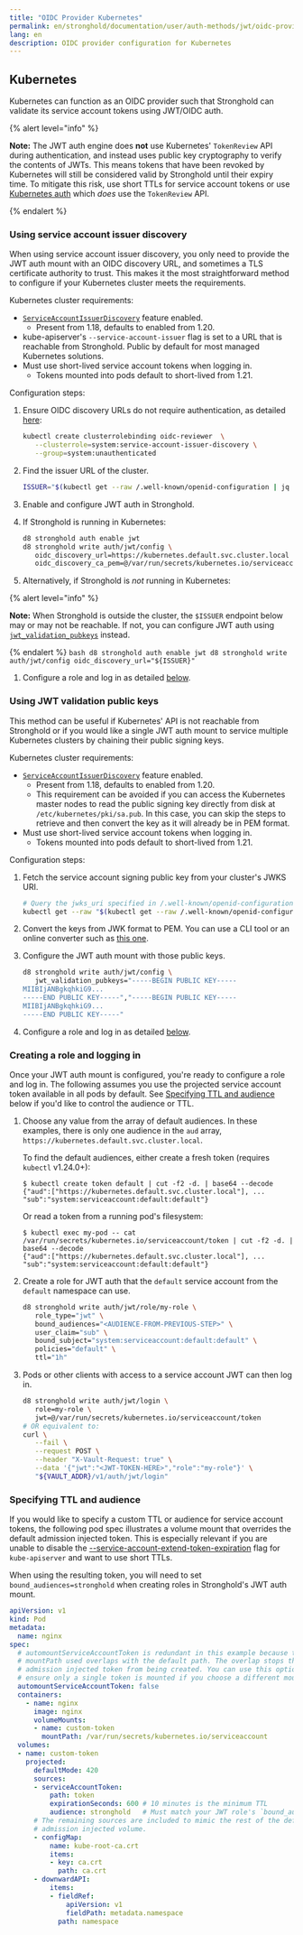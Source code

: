 ```yaml
---
title: "OIDC Provider Kubernetes"
permalink: en/stronghold/documentation/user/auth-methods/jwt/oidc-providers/kubernetes.html
lang: en
description: OIDC provider configuration for Kubernetes
---
```


## Kubernetes

Kubernetes can function as an OIDC provider such that Stronghold can validate its
service account tokens using JWT/OIDC auth.

{% alert level="info" %}

**Note:** The JWT auth engine does **not** use Kubernetes' `TokenReview` API
during authentication, and instead uses public key cryptography to verify the
contents of JWTs. This means tokens that have been revoked by Kubernetes will
still be considered valid by Stronghold until their expiry time. To mitigate this
risk, use short TTLs for service account tokens or use
[Kubernetes auth](/docs/auth/kubernetes) which _does_ use the `TokenReview` API.

{% endalert %}
### Using service account issuer discovery

When using service account issuer discovery, you only need to provide the JWT
auth mount with an OIDC discovery URL, and sometimes a TLS certificate authority
to trust. This makes it the most straightforward method to configure if your
Kubernetes cluster meets the requirements.

Kubernetes cluster requirements:

* [`ServiceAccountIssuerDiscovery`][k8s-sa-issuer-discovery] feature enabled.
  * Present from 1.18, defaults to enabled from 1.20.
* kube-apiserver's `--service-account-issuer` flag is set to a URL that is
  reachable from Stronghold. Public by default for most managed Kubernetes solutions.
* Must use short-lived service account tokens when logging in.
  * Tokens mounted into pods default to short-lived from 1.21.

Configuration steps:

1. Ensure OIDC discovery URLs do not require authentication, as detailed
   [here][k8s-sa-issuer-discovery]:

   ```bash
   kubectl create clusterrolebinding oidc-reviewer  \
      --clusterrole=system:service-account-issuer-discovery \
      --group=system:unauthenticated
   ```

1. Find the issuer URL of the cluster.

   ```bash
   ISSUER="$(kubectl get --raw /.well-known/openid-configuration | jq -r '.issuer')"
   ```

1. Enable and configure JWT auth in Stronghold.

  1. If Stronghold is running in Kubernetes:

     ```bash
     d8 stronghold auth enable jwt
     d8 stronghold write auth/jwt/config \
        oidc_discovery_url=https://kubernetes.default.svc.cluster.local \
        oidc_discovery_ca_pem=@/var/run/secrets/kubernetes.io/serviceaccount/ca.crt
     ```

  1. Alternatively, if Stronghold is _not_ running in Kubernetes:

{% alert level="info" %}

**Note:** When Stronghold is outside the cluster, the `$ISSUER` endpoint below may
     or may not be reachable. If not, you can configure JWT auth using
     [`jwt_validation_pubkeys`](#using-jwt-validation-public-keys) instead.

{% endalert %}
     ```bash
     d8 stronghold auth enable jwt
     d8 stronghold write auth/jwt/config oidc_discovery_url="${ISSUER}"
     ```

1. Configure a role and log in as detailed [below](#creating-a-role-and-logging-in).

[k8s-sa-issuer-discovery]: https://kubernetes.io/docs/tasks/configure-pod-container/configure-service-account/#service-account-issuer-discovery

### Using JWT validation public keys

This method can be useful if Kubernetes' API is not reachable from Stronghold or if
you would like a single JWT auth mount to service multiple Kubernetes clusters
by chaining their public signing keys.

Kubernetes cluster requirements:

* [`ServiceAccountIssuerDiscovery`][k8s-sa-issuer-discovery] feature enabled.
  * Present from 1.18, defaults to enabled from 1.20.
  * This requirement can be avoided if you can access the Kubernetes master
    nodes to read the public signing key directly from disk at
    `/etc/kubernetes/pki/sa.pub`. In this case, you can skip the steps to
    retrieve and then convert the key as it will already be in PEM format.
* Must use short-lived service account tokens when logging in.
  * Tokens mounted into pods default to short-lived from 1.21.

Configuration steps:

1. Fetch the service account signing public key from your cluster's JWKS URI.

   ```bash
   # Query the jwks_uri specified in /.well-known/openid-configuration
   kubectl get --raw "$(kubectl get --raw /.well-known/openid-configuration | jq -r '.jwks_uri' | sed -r 's/.*\.[^/]+(.*)/\1/')"
   ```

1. Convert the keys from JWK format to PEM. You can use a CLI tool or an online
   converter such as [this one][jwk-to-pem].

1. Configure the JWT auth mount with those public keys.

   ```bash
   d8 stronghold write auth/jwt/config \
      jwt_validation_pubkeys="-----BEGIN PUBLIC KEY-----
   MIIBIjANBgkqhkiG9...
   -----END PUBLIC KEY-----","-----BEGIN PUBLIC KEY-----
   MIIBIjANBgkqhkiG9...
   -----END PUBLIC KEY-----"
   ```

1. Configure a role and log in as detailed [below](#creating-a-role-and-logging-in).

[jwk-to-pem]: https://8gwifi.org/jwkconvertfunctions.jsp

### Creating a role and logging in

Once your JWT auth mount is configured, you're ready to configure a role and
log in. The following assumes you use the projected service account token
available in all pods by default. See [Specifying TTL and audience](#specifying-ttl-and-audience)
below if you'd like to control the audience or TTL.

1. Choose any value from the array of default audiences. In these examples,
   there is only one audience in the `aud` array,
   `https://kubernetes.default.svc.cluster.local`.

   To find the default audiences, either create a fresh token (requires
   `kubectl` v1.24.0+):

   ```shell-session
   $ kubectl create token default | cut -f2 -d. | base64 --decode
   {"aud":["https://kubernetes.default.svc.cluster.local"], ... "sub":"system:serviceaccount:default:default"}
   ```

   Or read a token from a running pod's filesystem:

   ```shell-session
   $ kubectl exec my-pod -- cat /var/run/secrets/kubernetes.io/serviceaccount/token | cut -f2 -d. | base64 --decode
   {"aud":["https://kubernetes.default.svc.cluster.local"], ... "sub":"system:serviceaccount:default:default"}
   ```

1. Create a role for JWT auth that the `default` service account from the
   `default` namespace can use.

   ```bash
   d8 stronghold write auth/jwt/role/my-role \
      role_type="jwt" \
      bound_audiences="<AUDIENCE-FROM-PREVIOUS-STEP>" \
      user_claim="sub" \
      bound_subject="system:serviceaccount:default:default" \
      policies="default" \
      ttl="1h"
   ```

1. Pods or other clients with access to a service account JWT can then log in.

   ```bash
   d8 stronghold write auth/jwt/login \
      role=my-role \
      jwt=@/var/run/secrets/kubernetes.io/serviceaccount/token
   # OR equivalent to:
   curl \
      --fail \
      --request POST \
      --header "X-Vault-Request: true" \
      --data '{"jwt":"<JWT-TOKEN-HERE>","role":"my-role"}' \
      "${VAULT_ADDR}/v1/auth/jwt/login"
   ```

### Specifying TTL and audience

If you would like to specify a custom TTL or audience for service account tokens,
the following pod spec illustrates a volume mount that overrides the default
admission injected token. This is especially relevant if you are unable to
disable the [--service-account-extend-token-expiration][k8s-extended-tokens]
flag for `kube-apiserver` and want to use short TTLs.

When using the resulting token, you will need to set `bound_audiences=stronghold`
when creating roles in Stronghold's JWT auth mount.

```yaml
apiVersion: v1
kind: Pod
metadata:
  name: nginx
spec:
  # automountServiceAccountToken is redundant in this example because the
  # mountPath used overlaps with the default path. The overlap stops the default
  # admission injected token from being created. You can use this option to
  # ensure only a single token is mounted if you choose a different mount path.
  automountServiceAccountToken: false
  containers:
    - name: nginx
      image: nginx
      volumeMounts:
      - name: custom-token
        mountPath: /var/run/secrets/kubernetes.io/serviceaccount
  volumes:
  - name: custom-token
    projected:
      defaultMode: 420
      sources:
      - serviceAccountToken:
          path: token
          expirationSeconds: 600 # 10 minutes is the minimum TTL
          audience: stronghold   # Must match your JWT role's `bound_audiences`
      # The remaining sources are included to mimic the rest of the default
      # admission injected volume.
      - configMap:
          name: kube-root-ca.crt
          items:
          - key: ca.crt
            path: ca.crt
      - downwardAPI:
          items:
          - fieldRef:
              apiVersion: v1
              fieldPath: metadata.namespace
            path: namespace
```

[k8s-extended-tokens]: https://kubernetes.io/docs/reference/command-line-tools-reference/kube-apiserver/#options
